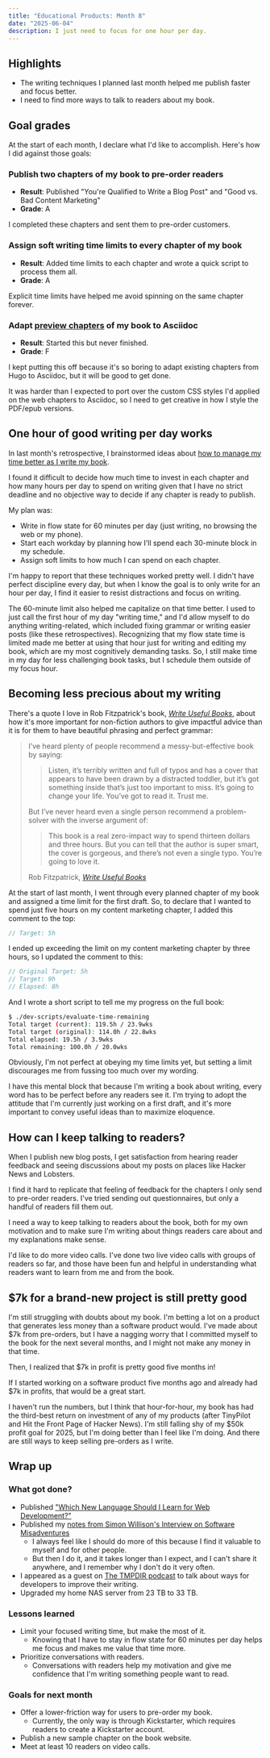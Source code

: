 ```yaml
---
title: "Educational Products: Month 8"
date: "2025-06-04"
description: I just need to focus for one hour per day.
---
```


## Highlights

- The writing techniques I planned last month helped me publish faster and focus better.
- I need to find more ways to talk to readers about my book.

## Goal grades

At the start of each month, I declare what I'd like to accomplish. Here's how I did against those goals:

### Publish two chapters of my book to pre-order readers

- **Result**: Published "You're Qualified to Write a Blog Post" and "Good vs. Bad Content Marketing"
- **Grade**: A

I completed these chapters and sent them to pre-order customers.

### Assign soft writing time limits to every chapter of my book

- **Result**: Added time limits to each chapter and wrote a quick script to process them all.
- **Grade**: A

Explicit time limits have helped me avoid spinning on the same chapter forever.

### Adapt [preview chapters](https://refactoringenglish.com/chapters/) of my book to Asciidoc

- **Result**: Started this but never finished.
- **Grade**: F

I kept putting this off because it's so boring to adapt existing chapters from Hugo to Asciidoc, but it will be good to get done.

It was harder than I expected to port over the custom CSS styles I'd applied on the web chapters to Asciidoc, so I need to get creative in how I style the PDF/epub versions.

## One hour of good writing per day works

In last month's retrospective, I brainstormed ideas about [how to manage my time better as I write my book](/retrospectives/2025/05/#managing-my-time-as-i-write-a-book).

I found it difficult to decide how much time to invest in each chapter and how many hours per day to spend on writing given that I have no strict deadline and no objective way to decide if any chapter is ready to publish.

My plan was:

- Write in flow state for 60 minutes per day (just writing, no browsing the web or my phone).
- Start each workday by planning how I'll spend each 30-minute block in my schedule.
- Assign soft limits to how much I can spend on each chapter.

I'm happy to report that these techniques worked pretty well. I didn't have perfect discipline every day, but when I know the goal is to only write for an hour per day, I find it easier to resist distractions and focus on writing.

The 60-minute limit also helped me capitalize on that time better. I used to just call the first hour of my day "writing time," and I'd allow myself to do anything writing-related, which included fixing grammar or writing easier posts (like these retrospectives). Recognizing that my flow state time is limited made me better at using that hour just for writing and editing my book, which are my most cognitively demanding tasks. So, I still make time in my day for less challenging book tasks, but I schedule them outside of my focus hour.

## Becoming less precious about my writing

There's a quote I love in Rob Fitzpatrick's book, [_Write Useful Books_](https://www.usefulbooks.com/book), about how it's more important for non-fiction authors to give impactful advice than it is for them to have beautiful phrasing and perfect grammar:

> I’ve heard plenty of people recommend a messy-but-effective book by saying:
>
> > Listen, it’s terribly written and full of typos and has a cover that appears to have been drawn by a distracted toddler, but it’s got something inside that’s just too important to miss. It’s going to change your life. You’ve got to read it. Trust me.
>
> But I’ve never heard even a single person recommend a problem-solver with the inverse argument of:
>
> > This book is a real zero-impact way to spend thirteen dollars and three hours. But you can tell that the author is super smart, the cover is gorgeous, and there’s not even a single typo. You’re going to love it.
>
> Rob Fitzpatrick, [_Write Useful Books_](https://www.usefulbooks.com/book)

At the start of last month, I went through every planned chapter of my book and assigned a time limit for the first draft. So, to declare that I wanted to spend just five hours on my content marketing chapter, I added this comment to the top:

```c
// Target: 5h
```

I ended up exceeding the limit on my content marketing chapter by three hours, so I updated the comment to this:

```c
// Original Target: 5h
// Target: 9h
// Elapsed: 8h
```

And I wrote a short script to tell me my progress on the full book:

```bash
$ ./dev-scripts/evaluate-time-remaining
Total target (current): 119.5h / 23.9wks
Total target (original): 114.0h / 22.8wks
Total elapsed: 19.5h / 3.9wks
Total remaining: 100.0h / 20.0wks
```

Obviously, I'm not perfect at obeying my time limits yet, but setting a limit discourages me from fussing too much over my wording.

I have this mental block that because I'm writing a book about writing, every word has to be perfect before any readers see it. I'm trying to adopt the attitude that I'm currently just working on a first draft, and it's more important to convey useful ideas than to maximize eloquence.

## How can I keep talking to readers?

When I publish new blog posts, I get satisfaction from hearing reader feedback and seeing discussions about my posts on places like Hacker News and Lobsters.

I find it hard to replicate that feeling of feedback for the chapters I only send to pre-order readers. I've tried sending out questionnaires, but only a handful of readers fill them out.

I need a way to keep talking to readers about the book, both for my own motivation and to make sure I'm writing about things readers care about and my explanations make sense.

I'd like to do more video calls. I've done two live video calls with groups of readers so far, and those have been fun and helpful in understanding what readers want to learn from me and from the book.

## $7k for a brand-new project is still pretty good

I'm still struggling with doubts about my book. I'm betting a lot on a product that generates less money than a software product would. I've made about $7k from pre-orders, but I have a nagging worry that I committed myself to the book for the next several months, and I might not make any money in that time.

Then, I realized that $7k in profit is pretty good five months in!

If I started working on a software product five months ago and already had $7k in profits, that would be a great start.

I haven't run the numbers, but I think that hour-for-hour, my book has had the third-best return on investment of any of my products (after TinyPilot and Hit the Front Page of Hacker News). I'm still falling shy of my $50k profit goal for 2025, but I'm doing better than I feel like I'm doing. And there are still ways to keep selling pre-orders as I write.

## Wrap up

### What got done?

- Published ["Which New Language Should I Learn for Web Development?"](/notes/which-new-language/)
- Published my [notes from Simon Willison's Interview on Software Misadventures](/notes/simon-willison-software-misadventures/)
  - I always feel like I should do more of this because I find it valuable to myself and for other people.
  - But then I do it, and it takes longer than I expect, and I can't share it anywhere, and I remember why I don't do it very often.
- I appeared as a guest on [The TMPDIR podcast](https://tmpdir.org/044/) to talk about ways for developers to improve their writing.
- Upgraded my home NAS server from 23 TB to 33 TB.

### Lessons learned

- Limit your focused writing time, but make the most of it.
  - Knowing that I have to stay in flow state for 60 minutes per day helps me focus and makes me value that time more.
- Prioritize conversations with readers.
  - Conversations with readers help my motivation and give me confidence that I'm writing something people want to read.

### Goals for next month

- Offer a lower-friction way for users to pre-order my book.
  - Currently, the only way is through Kickstarter, which requires readers to create a Kickstarter account.
- Publish a new sample chapter on the book website.
- Meet at least 10 readers on video calls.
